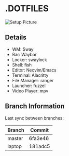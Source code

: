 # .DOTFILES

![Setup Picture](https://i.imgur.com/WrZBaya.png)

## Details

- WM: Sway
- Bar: Waybar
- Locker: swaylock
- Shell: fish
- Editor: Neovim/Emacs
- Terminal: Alacritty
- File Manager: ranger
- Launcher: fuzzel
- Video Player: mpv

## Branch Information

Last sync between branches:

| Branch | Commit  |
|--------|---------|
| master | 6fa3e46 |
| laptop | 181adc5 |

